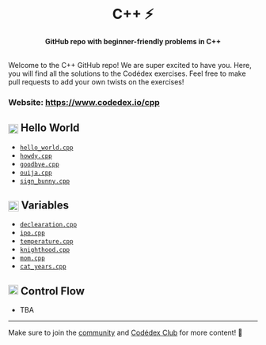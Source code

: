 <div align="center">
  <br>
  <h1>C++ ⚡</h1>
  <strong>GitHub repo with beginner-friendly problems in C++</strong>
</div>
<br>

Welcome to the C++ GitHub repo! We are super excited to have you. Here, you will find all the solutions to the Codédex exercises. Feel free to make pull requests to add your own twists on the exercises!

### Website: https://www.codedex.io/cpp

## <img src="https://raw.githubusercontent.com/codedex-io/python-101/main/assets/badge_earth.png" height="20" style="vertical-align: middle"> Hello World

- [`hello_world.cpp`](https://github.com/codedex-io/cpp-101/blob/main/1-hello-world/01_hello_world.cpp)
- [`howdy.cpp`](https://github.com/codedex-io/cpp-101/blob/main/1-hello-world/02_howdy.cpp)
- [`goodbye.cpp`](https://github.com/codedex-io/cpp-101/blob/main/1-hello-world/03_goodbye.cpp)
- [`ouija.cpp`](https://github.com/codedex-io/cpp-101/blob/main/1-hello-world/04_ouija.cpp)
- [`sign_bunny.cpp`](https://github.com/codedex-io/cpp-101/blob/main/1-hello-world/05_sign_bunny.cpp)

## <img src="https://raw.githubusercontent.com/codedex-io/python-101/main/assets/badge_equal.png" height="21" style="vertical-align: middle"> Variables

<!-- link not applied yet ^-^ -->

- [`declearation.cpp`](https://github.com/codedex-io/cpp-101/blob/main/2-variables/07_declaration.cpp)
- [`ipo.cpp`](https://github.com/codedex-io/cpp-101/blob/main/2-variables/08_ipo.cpp)
- [`temperature.cpp`](https://github.com/codedex-io/cpp-101/blob/main/2-variables/09_temperature.cpp)
- [`knighthood.cpp`](https://github.com/codedex-io/cpp-101/blob/main/2-variables/10_knighthood.cpp)
- [`mom.cpp`](https://github.com/codedex-io/cpp-101/blob/main/2-variables/11_mom.cpp)
- [`cat_years.cpp`](https://github.com/codedex-io/cpp-101/blob/main/2-variables/12_cat_years.cpp)

## <img src="https://raw.githubusercontent.com/codedex-io/python-101/main/assets/badge_fork.png" height="20"> Control Flow

- TBA

---

Make sure to join the [community](https://www.codedex.io/community) and [Codédex Club](https://www.codedex.io/pricing) for more content! 💖
